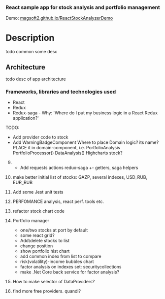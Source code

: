 
### React sample app for stock analysis and portfolio management

Demo: [magsoft2.github.io/ReactStockAnalyzerDemo](https://magsoft2.github.io/ReactStockAnalyzerDemo)

# Description

todo common some desc

## Architecture

todo desc of app architecture

### Frameworks, libraries and technologies used


- React
- Redux
- Redux-saga - Why: 'Where do I put my business logic in a React Redux application?'


TODO:

+ Add provider code to stock
+ Add WarningBadgeComponent
 Where to place Domain logic? its name? PLACE it in domain-component, i.e. PortfolioAnalysis
 PortfolioProcessor()
 DataAnalysis()
 Highcharts stock?
9. + Add requests actions redux-saga
    +- getters, saga helpers
10. make better initial list of stocks: GAZP, several indexes, USD_RUB, EUR_RUB
11. Add some Jest unit tests
12. PERFOMANCE analysis, react perf. tools etc.
13. refactor stock chart code

20. Portfolio manager
    - one/two stocks at port by default
    - some react grid?
    - Add\delete stocks to list
    - change position
    - show portfolio hist chart
    - add common index from list to compare
    - risk(volatility)-income bubbles chart
    - factor analysis on indexes set: securitycollections
    - make .Net Core back service for factor analysis?
101. How to make selector of DataProviders?
102.  find more free providers. quandl?